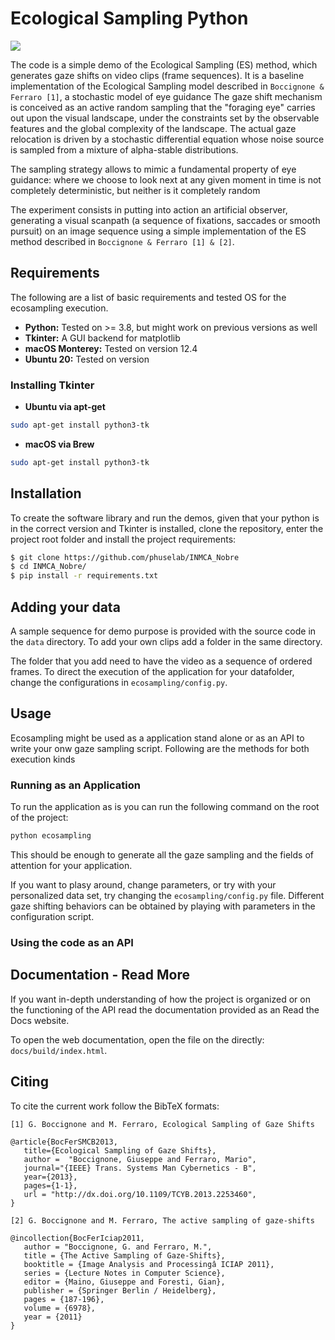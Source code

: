 # Ecological Sampling Python

<img src="https://raw.githubusercontent.com/phuselab/INMCA_Nobre/main/docs/source/_static/logo.svg?token=GHSAT0AAAAAABUT73UR3IGPVZ6SA4HE2SFGYVBYNTQ">

The code is a simple demo of the Ecological Sampling (ES) method, which generates gaze shifts on video clips (frame sequences). It is a baseline implementation of the Ecological Sampling model described in
```Boccignone & Ferraro [1]```, a stochastic model of eye guidance
The gaze shift mechanism is conceived as  an active random sampling that
the "foraging eye" carries out upon the visual landscape, under the constraints set by the observable features and the global complexity of the landscape.
The actual gaze relocation is driven by a stochastic differential equation
whose noise source is sampled from a mixture of alpha-stable distributions.

The sampling strategy allows to mimic a fundamental property of eye guidance:
where we choose to look next at any given moment in time is not completely deterministic,
but neither is it completely random

The experiment consists in putting into action an artificial observer, generating a visual scanpath
(a sequence of fixations, saccades or smooth pursuit) on an image sequence using a simple implementation of the
ES method described in ```Boccignone & Ferraro [1] & [2]```.

## Requirements

The following are a list of basic requirements and tested OS for the ecosampling execution.

- **Python:** Tested on >= 3.8, but might work on previous versions as well
- **Tkinter:** A GUI backend for matplotlib
- **macOS Monterey:** Tested on version 12.4
- **Ubuntu 20:** Tested on version

### Installing Tkinter

- **Ubuntu via apt-get**
```bash
sudo apt-get install python3-tk
```

- **macOS via Brew**
```bash
sudo apt-get install python3-tk
```

## Installation

To create the software library and run the demos, given that your python is in the correct version and Tkinter is installed, clone the repository, enter the project root folder and install the project requirements:

```bash
$ git clone https://github.com/phuselab/INMCA_Nobre
$ cd INMCA_Nobre/
$ pip install -r requirements.txt
```

## Adding your data

A sample sequence for demo purpose is provided with the source code in the ``data`` directory. To add your own clips add a folder in the same directory.

The folder that you add need to have the video as a sequence of ordered frames. To direct the execution of the application for your datafolder, change the configurations in ``ecosampling/config.py``.

## Usage

Ecosampling might be used as a application stand alone or as an API to write your onw gaze sampling script. Following are the methods for both execution kinds

### Running as an Application

To run the application as is you can run the following command on the root of the project:

```bash
python ecosampling
```
This should be enough to generate all the gaze sampling and the fields of attention for your application.

If you want to plasy around, change parameters, or try with your personalized data set, try changing the ``ecosampling/config.py`` file. Different gaze shifting behaviors can be obtained by playing with parameters in the configuration script.

### Using the code as an API


## Documentation - Read More

If you want in-depth understanding of how the project is organized or on the functioning of the API read the documentation provided as an Read the Docs website.

To open the web documentation, open the file on the directly: ``docs/build/index.html``.


## Citing

To cite the current work follow the BibTeX formats:

```[1] G. Boccignone and M. Ferraro, Ecological Sampling of Gaze Shifts```

```
@article{BocFerSMCB2013,
   title={Ecological Sampling of Gaze Shifts},
   author =  "Boccignone, Giuseppe and Ferraro, Mario",
   journal="{IEEE} Trans. Systems Man Cybernetics - B",
   year={2013},
   pages={1-1},
   url = "http://dx.doi.org/10.1109/TCYB.2013.2253460",
}
```

```[2] G. Boccignone and M. Ferraro, The active sampling of gaze-shifts```

```
@incollection{BocFerIciap2011,
   author = "Boccignone, G. and Ferraro, M.",
   title = {The Active Sampling of Gaze-Shifts},
   booktitle = {Image Analysis and Processingâ ICIAP 2011},
   series = {Lecture Notes in Computer Science},
   editor = {Maino, Giuseppe and Foresti, Gian},
   publisher = {Springer Berlin / Heidelberg},
   pages = {187-196},
   volume = {6978},
   year = {2011}
}
```



